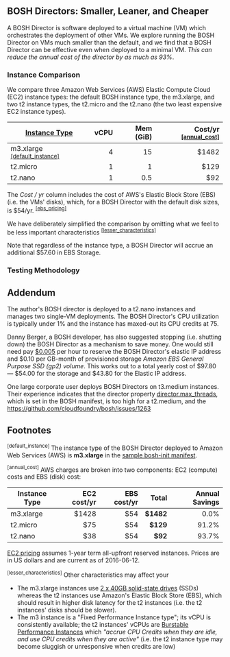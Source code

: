 ## BOSH Directors: Smaller, Leaner, and Cheaper

A BOSH Director is software deployed to a virtual machine (VM) which
orchestrates the deployment of other VMs. We explore running the BOSH Director
on VMs much smaller than the default, and we find that a BOSH Director can be
effective even when deployed to a minimal VM. *This can reduce the annual cost of the
director by as much as 93%*.

### Instance Comparison

We compare three Amazon Web Services (AWS) Elastic Compute Cloud (EC2) instance
types: the default BOSH instance type, the m3.xlarge, and two t2 instance types,
the t2.micro and the t2.nano (the two least expensive EC2 instance types).

| [Instance Type](http://aws.amazon.com/ec2/instance-types/)   | vCPU | Mem (GiB) | Cost/yr  <sup>[[annual_cost]](#annual_cost)</sup>  |
|--------------------------------------------------------------|-----:|----------:|----------:|
| m3.xlarge <sup>[[default_instance]](#default_instance)</sup> |    4 |        15 |     $1482 |
| t2.micro                                                     |    1 |         1 |      $129 |
| t2.nano                                                      |    1 |       0.5 |       $92 |

The *Cost / yr* column includes the cost of AWS's Elastic Block Store (EBS)
(i.e. the VMs' disks), which, for a BOSH Director with the default disk sizes,
is $54/yr.  <sup>[[ebs_pricing]](#ebs_pricing)</sup>

We have deliberately simplified the comparison by omitting what we feel to be
less important characteristics <sup>[[lesser_characteristics]](#lesser_characteristics)</sup>

Note that regardless of the instance type, a BOSH Director will accrue an additional
$57.60 in EBS Storage.

### Testing Methodology

## Addendum

The author's BOSH director is deployed to a t2.nano instances and manages two
single-VM deployments. The BOSH Director's CPU utilization is typically under 1%
and the instance has maxed-out its CPU credits at 75.

Danny Berger, a BOSH developer, has also suggested stopping (i.e. shutting down)
the BOSH Director as a mechanism to save money. One would still need pay
[$0.005](http://aws.amazon.com/ec2/pricing/#Elastic_IP_Addresses) per hour to
reserve the BOSH Director's elastic IP address and $0.10 per GB-month of
provisioned storage *Amazon EBS General Purpose SSD (gp2) volume*. This works
out to a total yearly cost of $97.80 &mdash; $54.00 for the storage and $43.80
for the Elastic IP address.

One large corporate user deploys BOSH Directors on t3.medium instances. Their
experience indicates that the director property
[director.max_threads](https://github.com/cloudfoundry/bosh/blob/8762d25279c2619bca8acc648145cae018696ddd/release/jobs/director/spec#L79),
which is set in the BOSH manifest, is too high for a t2.medium, and the
https://github.com/cloudfoundry/bosh/issues/1263

## Footnotes

<a name="default_instance"><sup>[default_instance]</sup></a> The
instance type of the BOSH Director deployed to Amazon Web Services (AWS) is
**m3.xlarge** in the [sample bosh-init
manifest](http://bosh.io/docs/init-aws.html).

<a name="annual_cost"><sup>[annual_cost]</sup></a> AWS charges are broken into
two components: EC2 (compute) costs and EBS (disk) cost:

| Instance Type | EC2 cost/yr | EBS cost/yr |     Total | Annual Savings |
|---------------|------------:|------------:|----------:|---------------:|
| m3.xlarge     |       $1428 |         $54 | **$1482** |           0.0% |
| t2.micro      |         $75 |         $54 |  **$129** |          91.2% |
| t2.nano       |         $38 |         $54 |   **$92** |          93.7% |


[EC2 pricing](https://aws.amazon.com/ec2/pricing/) assumes 1-year term all-upfront
reserved instances. Prices are in US dollars and are current as of
2016-06-12.

<a name="lesser_characteristics"><sup>[lesser_characteristics]</sup></a>
Other characteristics may affect your

* The m3.xlarge instances use [2 x 40GB solid-state
  drives](https://aws.amazon.com/ec2/instance-types/) (SSDs) whereas the t2
  instances use Amazon's Elastic Block Store (EBS), which should result in
  higher disk latency for the t2 instances (i.e. the t2 instances' disks should
  be slower).
* The m3 instance is a "Fixed Performance Instance type"; its vCPU is
  consistently available; the t2 instances' vCPUs are [Burstable Performance
  Instances](https://aws.amazon.com/ec2/instance-types/#burst) which *"accrue
  CPU Credits when they are idle, and use CPU credits when they are active"*
  (i.e. the t2 instance type may become sluggish or unresponsive when credits
  are low)
